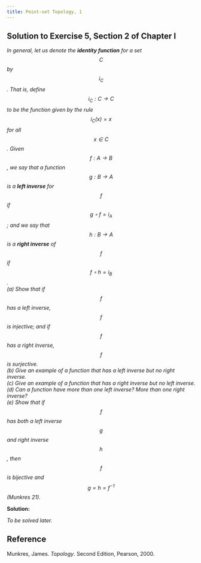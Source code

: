 ```yaml
---
title: Point-set Topology, 1
---
```


## Solution to Exercise 5, Section 2 of Chapter I

*In general, let us denote the __identity function__ for a set $$C$$ by $$i_C$$. That is, define $$i_C: C \to C$$ to be the function given by the rule $$i_C(x) = x$$ for all $$x \in C$$. Given $$f: A \to B$$, we say that a function $$g: B \to A$$ is a __left inverse__ for $$f$$ if $$g \circ f = i_A$$; and we say that $$h: B \to A$$ is a __right inverse__ of $$f$$ if $$f \circ h = i_B$$.* <br>
*(a) Show that if $$f$$ has a left inverse, $$f$$ is injective; and if $$f$$ has a right inverse, $$f$$ is surjective.* <br>
*(b) Give an example of a function that has a left inverse but no right inverse.* <br>
*(c) Give an example of a function that has a right inverse but no left inverse.* <br>
*(d) Can a function have more than one left inverse? More than one right inverse?* <br>
*(e) Show that if $$f$$ has both a left inverse $$g$$ and right inverse $$h$$, then $$f$$ is bijective and $$g = h = f^{-1}$$ (Munkres 21).*

**Solution:**

*To be solved later.*

## Reference

Munkres, James. *Topology*. Second Edition, Pearson, 2000.
